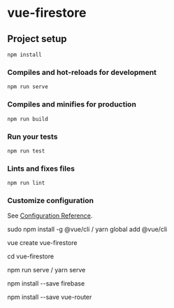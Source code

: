 # vue-firestore

## Project setup
```
npm install
```

### Compiles and hot-reloads for development
```
npm run serve
```

### Compiles and minifies for production
```
npm run build
```

### Run your tests
```
npm run test
```

### Lints and fixes files
```
npm run lint
```

### Customize configuration
See [Configuration Reference](https://cli.vuejs.org/config/).

sudo npm install -g @vue/cli  / yarn global add @vue/cli

vue create vue-firestore

cd vue-firestore

npm run serve / yarn serve

npm install --save firebase

npm install --save vue-router
